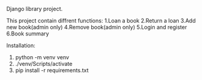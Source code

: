 Django library project.

This project contain diffrent functions:
1.Loan a book
2.Return a loan
3.Add new book(admin only)
4.Remove book(admin only)
5.Login and register
6.Book summary

Installation:
1. python -m venv venv
2. ./venv/Scripts/activate
3. pip install -r requirements.txt


